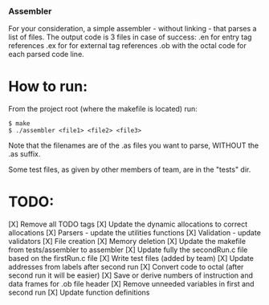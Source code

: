 ### Assembler

For your consideration, a simple assembler - without linking - that parses a list of files.
The output code is 3 files in case of success:
.en for entry tag references
.ex for for external tag references
.ob with the octal code for each parsed code line.

# How to run:
From the project root (where the makefile is located) run:
```
$ make
$ ./assembler <file1> <file2> <file3>
```

Note that the filenames are of the .as files you want to parse, WITHOUT the .as suffix.

Some test files, as given by other members of team, are in the "tests" dir.

# TODO:
[X] Remove all TODO tags
[X] Update the dynamic allocations to correct allocations
[X] Parsers - update the utilities functions
[X] Validation - update validators
[X] File creation
[X] Memory deletion
[X] Update the makefile from tests/assembler to assembler
[X] Update fully the secondRun.c file based on the firstRun.c file
[X] Write test files (added by team)
[X] Update addresses from labels after second run
[X] Convert code to octal (after second run it will be easier)
[X] Save or derive numbers of instruction and data frames for .ob file header
[X] Remove unneeded variables in first and second run
[X] Update function definitions